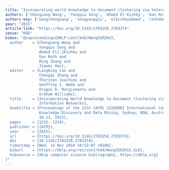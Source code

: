 ```yaml
---
title: "Incorporating world knowledge to document clustering via heterogeneous information networks"
authors: ['Chenguang Wang', 'Yangqiu Song', 'Ahmed El-Kishky', 'Dan Roth', 'Ming Zhang 0004', 'Jiawei Han 0001']
authors-key: ['wangchenguang', 'songyangqiu', 'elkishkyahmed', 'rothdan', 'zhangming', 'hanjiawei']
year: "2015"
article-link: "https://doi.org/10.1145/2783258.2783374"
venue: "KDD"
bibex: "@inproceedings{DBLP:conf/kdd/WangSERZH15,
  author    = {Chenguang Wang and
               Yangqiu Song and
               Ahmed El{-}Kishky and
               Dan Roth and
               Ming Zhang and
               Jiawei Han},
  editor    = {Longbing Cao and
               Chengqi Zhang and
               Thorsten Joachims and
               Geoffrey I. Webb and
               Dragos D. Margineantu and
               Graham Williams},
  title     = {Incorporating World Knowledge to Document Clustering via Heterogeneous
               Information Networks},
  booktitle = {Proceedings of the 21th {ACM} {SIGKDD} International Conference on
               Knowledge Discovery and Data Mining, Sydney, NSW, Australia, August
               10-13, 2015},
  pages     = {1215--1224},
  publisher = {{ACM}},
  year      = {2015},
  url       = {https://doi.org/10.1145/2783258.2783374},
  doi       = {10.1145/2783258.2783374},
  timestamp = {Wed, 14 Nov 2018 10:52:07 +0100},
  biburl    = {https://dblp.org/rec/conf/kdd/WangSERZH15.bib},
  bibsource = {dblp computer science bibliography, https://dblp.org}
}"
---
```

